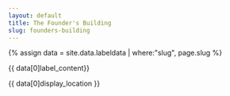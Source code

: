 ```yaml
---
layout: default
title: The Founder's Building
slug: founders-building
---
```

{% assign data = site.data.labeldata | where:"slug", page.slug %}

{{ data[0]label_content}}

<span class="mb-1 mt-1 badge badge-dark p-2">{{ data[0]display_location }}</span>
